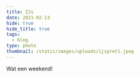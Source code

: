 ```yaml
---
title: IJs
date: 2021-02-13
hide: true
hide_title: true
tags:
  - blog
type: photo
thumbnail: /static/images/uploads/ijspret1.jpeg
---
```

Wat een weekend!